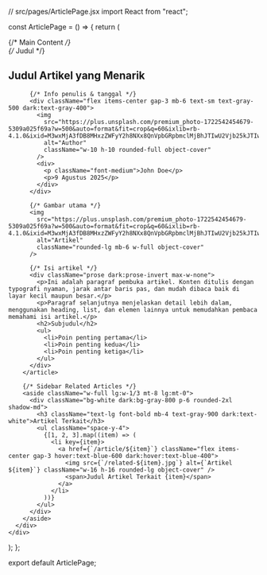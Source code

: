 // src/pages/ArticlePage.jsx
import React from "react";

const ArticlePage = () => {
  return (
    <div className="bg-gray-50 dark:bg-gray-900 min-h-screen py-8">
      <div className="container mx-auto px-4 lg:flex gap-8">
        {/* Main Content */}
        <article className="flex-1 bg-white dark:bg-gray-800 p-6 rounded-2xl shadow-md">
          {/* Judul */}
          <h1 className="text-3xl font-bold mb-4 text-gray-900 dark:text-white">Judul Artikel yang Menarik</h1>

          {/* Info penulis & tanggal */}
          <div className="flex items-center gap-3 mb-6 text-sm text-gray-500 dark:text-gray-400">
            <img
              src="https://plus.unsplash.com/premium_photo-1722542454679-5309a025f69a?w=500&auto=format&fit=crop&q=60&ixlib=rb-4.1.0&ixid=M3wxMjA3fDB8MHxzZWFyY2h8NXx8QnVpbGRpbmclMjBhJTIwU2Vjb25kJTIwQnJhaW58ZW58MHwwfDB8fHww?"
              alt="Author"
              className="w-10 h-10 rounded-full object-cover"
            />
            <div>
              <p className="font-medium">John Doe</p>
              <p>9 Agustus 2025</p>
            </div>
          </div>

          {/* Gambar utama */}
          <img
            src="https://plus.unsplash.com/premium_photo-1722542454679-5309a025f69a?w=500&auto=format&fit=crop&q=60&ixlib=rb-4.1.0&ixid=M3wxMjA3fDB8MHxzZWFyY2h8NXx8QnVpbGRpbmclMjBhJTIwU2Vjb25kJTIwQnJhaW58ZW58MHwwfDB8fHww?"
            alt="Artikel"
            className="rounded-lg mb-6 w-full object-cover"
          />

          {/* Isi artikel */}
          <div className="prose dark:prose-invert max-w-none">
            <p>Ini adalah paragraf pembuka artikel. Konten ditulis dengan typografi nyaman, jarak antar baris pas, dan mudah dibaca baik di layar kecil maupun besar.</p>
            <p>Paragraf selanjutnya menjelaskan detail lebih dalam, menggunakan heading, list, dan elemen lainnya untuk memudahkan pembaca memahami isi artikel.</p>
            <h2>Subjudul</h2>
            <ul>
              <li>Poin penting pertama</li>
              <li>Poin penting kedua</li>
              <li>Poin penting ketiga</li>
            </ul>
          </div>
        </article>

        {/* Sidebar Related Articles */}
        <aside className="w-full lg:w-1/3 mt-8 lg:mt-0">
          <div className="bg-white dark:bg-gray-800 p-6 rounded-2xl shadow-md">
            <h3 className="text-lg font-bold mb-4 text-gray-900 dark:text-white">Artikel Terkait</h3>
            <ul className="space-y-4">
              {[1, 2, 3].map((item) => (
                <li key={item}>
                  <a href={`/article/${item}`} className="flex items-center gap-3 hover:text-blue-600 dark:hover:text-blue-400">
                    <img src={`/related-${item}.jpg`} alt={`Artikel ${item}`} className="w-16 h-16 rounded-lg object-cover" />
                    <span>Judul Artikel Terkait {item}</span>
                  </a>
                </li>
              ))}
            </ul>
          </div>
        </aside>
      </div>
    </div>
  );
};

export default ArticlePage;
